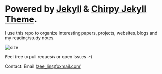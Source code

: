 # **Powered by [Jekyll](https://jekyllrb.com/) & [Chirpy Jekyll Theme](https://github.com/cotes2020/jekyll-theme-chirpy).**

I use this repo to organize interesting papers, projects, websites, blogs and my reading/study notes.

![size](https://img.shields.io/github/repo-size/CompetitiveLin/CompetitiveLin.github.io)

Feel free to pull requests or open issues :-)

Contact: Email (zee_lin@foxmail.com)
